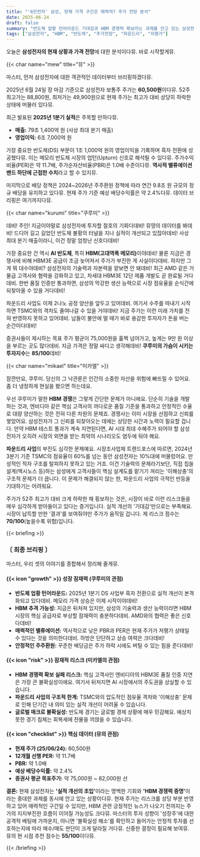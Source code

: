 ```yaml
---
title: "'6만전자' 삼성, 현재 가격 구간은 매력적? 주가 전망 분석"
date: 2025-06-24
draft: false
summary: "반도체 업황 턴어라운드 기대감과 HBM 경쟁력 확보라는 과제를 안고 있는 삼성전자. 6만 원대 주가는 저평가일까, 아니면 리스크를 반영한 합리적 가격일까? 세 명의 소녀가 삼성전자의 현재와 미래를 놓고 치열한 토론을 벌입니다."
tags: ["삼성전자", "HBM", "반도체", "주가전망", "파운드리", "저평가"]
---
```


<p>오늘은 <strong>삼성전자의 현재 상황과 가격 전망</strong>에 대한 분석이다뮤. 바로 시작할게뮤.</p>

{{< char name="mew" title="뮤" >}}
<p>마스터, 먼저 삼성전자에 대한 객관적인 데이터부터 브리핑하겠다뮤.</p>
2025년 6월 24일 장 마감 기준으로 삼성전자 보통주 주가는 <strong>60,500원</strong>이다뮤. 52주 최고가는 88,800원, 최저가는 49,900원으로 현재 주가는 최고가 대비 상당히 하락한 상태에 머물러 있다뮤.</p>
<p>최근 발표된 <strong>2025년 1분기 실적</strong>은 주목할 만하다뮤.</p>
<ul>
    <li><strong>매출:</strong> 79조 1,400억 원 (사상 최대 분기 매출)</li>
    <li><strong>영업이익:</strong> 6조 7,000억 원</li>
</ul>
<p>가장 중요한 반도체(DS) 부문이 1조 1,000억 원의 영업이익을 기록하며 흑자 전환에 성공했다뮤. 이는 메모리 반도체 시장의 업턴(Upturn) 신호로 해석될 수 있다뮤. 주가수익비율(PER)은 약 11.7배, 주가순자산비율(PBR)은 1.0배 수준이다뮤. <strong>역사적 밸류에이션 밴드 하단에 근접한 수치</strong>라고 할 수 있지뮤.</p>
<p>마지막으로 배당 정책은 2024~2026년 주주환원 정책에 따라 연간 9.8조 원 규모의 정규 배당을 유지하고 있다뮤. 현재 주가 기준 예상 배당수익률은 약 2.4%다뮤. 데이터 브리핑은 여기까지다뮤.</p>

{{< char name="kurumi" title="쿠루미" >}}
<p>데비! 주인! 지금이야말로 삼성전자에 투자할 절호의 기회다데비! 뮤땅의 데이터를 봐데비! 드디어 길고 길었던 반도체 불황의 터널을 지나 실적이 개선되고 있잖아데비! 사상 최대 분기 매출이라니, 이건 정말 엄청난 신호다데비!</p>
<p>가장 중요한 건 역시 <strong>AI 반도체</strong>, 특히 <strong>HBM(고대역폭 메모리)</strong>이야데비! 물론 지금은 경쟁사에 비해 HBM3E 공급이 조금 늦어져서 주가가 부진한 게 사실이다데비. 하지만 그게 뭐 대수야데비? 삼성전자의 기술력과 자본력을 얕보면 안 돼데비! 최근 AMD 같은 거물급 고객사와 협력을 강화하고 있고, 차세대 HBM3E 12단 제품 개발도 곧 완료될 거다데비. 한번 품질 인증만 통과하면, 삼성의 막강한 생산 능력으로 시장 점유율을 순식간에 되찾아올 수 있을 거다데비!</p>
<p>파운드리 사업도 이제 2나노 공정 양산을 앞두고 있어데비. 여기서 수주를 따내기 시작하면 TSMC와의 격차도 줄여나갈 수 있을 거야데비! 지금 주가는 이런 미래 가치를 전혀 반영하지 못하고 있어데비. 남들이 불안에 떨 때가 바로 용감한 투자자가 돈을 버는 순간이다데비!</p>
<p>증권사들이 제시하는 목표 주가 평균이 75,000원을 훌쩍 넘어가고, 높게는 9만 원 이상을 부르는 곳도 많다데비. 지금 가격은 정말 싸다고 생각해데비! <strong>쿠루미의 가슴이 시키는 투자지수</strong>는 <strong>85/100</strong>데비!</p>

{{< char name="mikael" title="미카엘" >}}
<p>잠깐만요, 쿠루미. 당신의 그 낙관론은 인간의 소중한 자산을 위험에 빠뜨릴 수 있어요. 좀 더 냉정하게 현실을 봤으면 하는데요.</p>
<p>우선 쿠루미가 말한 <strong>HBM 경쟁</strong>은 그렇게 간단한 문제가 아니에요. 단순히 기술을 개발하는 것과, 엔비디아 같은 핵심 고객사의 까다로운 품질 기준을 통과하고 안정적인 수율로 대량 양산하는 것은 전혀 다른 차원의 문제죠. 경쟁사는 이미 시장을 선점하고 신뢰를 쌓았어요. 삼성전자가 그 신뢰를 되찾아오는 데에는 상당한 시간과 노력이 필요할 겁니다. 만약 HBM 테스트 통과가 계속 지연된다면, AI 시대 최대 수혜주가 되어야 할 삼성전자가 오히려 시장의 외면을 받는 최악의 시나리오도 염두에 둬야 해요.</p>
<p><strong>파운드리 사업</strong>의 부진도 심각한 문제예요. 시장조사업체 트렌드포스에 따르면, 2024년 3분기 기준 TSMC의 점유율이 60%를 넘는 동안 삼성전자는 10%대에 머물렀어요. 만성적인 적자 구조를 탈피하지 못하고 있는 거죠. 이건 기술력의 문제라기보단, 직접 칩을 설계(엑시노스 등)하는 삼성에게 고객사들이 핵심 설계도를 맡기기 꺼리는 '이해상충'의 구조적 문제가 더 큽니다. 이 문제가 해결되지 않는 한, 파운드리 사업의 극적인 반등을 기대하기는 어려워요.</p>
<p>주가가 52주 최고가 대비 크게 하락한 채 횡보하는 것은, 시장이 바로 이런 리스크들을 매우 심각하게 받아들이고 있다는 증거입니다. 실적 개선의 '기대감'만으로는 부족해요. 시장이 납득할 만한 '결과'를 보여줘야만 주가가 움직일 겁니다. 제 리스크 점수는 <strong>70/100</strong>(높을수록 위험)입니다.</p>

{{< briefing >}}
<h3><strong>〔 최종 브리핑 〕</strong></h3>
<p>마스터, 우리 셋의 이야기를 종합해서 정리해 줄게뮤.</p>

<h4><span class="svg-icon">{{< icon "growth" >}}</span> 성장 잠재력 (쿠루미의 관점)</h4>
<ul>
    <li><strong>반도체 업황 턴어라운드:</strong> 2025년 1분기 DS 사업부 흑자 전환으로 실적 개선이 본격화되고 있다데비. 메모리 가격 상승은 이제 시작이야데비!</li>
    <li><strong>HBM 추격 가능성:</strong> 지금은 뒤처져 있지만, 삼성의 기술력과 생산 능력이라면 HBM 시장의 핵심 공급자로 부상할 잠재력이 충분하다데비. AMD와의 협력은 좋은 신호다데비!</li>
    <li><strong>매력적인 밸류에이션:</strong> 역사적으로 낮은 PBR과 PER은 현재 주가가 저평가 상태일 수 있다는 것을 의미한다데비. 하방은 단단하고 상승 여력은 크다데비!</li>
    <li><strong>안정적인 주주환원:</strong> 꾸준한 배당금은 주가 하락 시에도 버틸 수 있는 힘을 준다데비!</li>
</ul>

<h4><span class="svg-icon">{{< icon "risk" >}}</span> 잠재적 리스크 (미카엘의 관점)</h4>
<ul>
    <li><strong>HBM 경쟁력 확보 실패 리스크:</strong> 핵심 고객사인 엔비디아의 HBM3E 품질 인증 지연은 가장 큰 불확실성이에요. 여기서 뒤처지면 AI 시장에서의 주도권을 상실할 수 있습니다.</li>
    <li><strong>파운드리 사업의 구조적 한계:</strong> TSMC와의 압도적인 점유율 격차와 '이해상충' 문제로 인해 단기간 내 의미 있는 실적 개선이 어려울 수 있습니다.</li>
    <li><strong>글로벌 매크로 불확실성:</strong> 반도체 경기는 글로벌 경제 상황에 매우 민감해요. 예상치 못한 경기 침체는 회복세에 찬물을 끼얹을 수 있습니다.</li>
</ul>

<h4><span class="svg-icon">{{< icon "checklist" >}}</span> 핵심 데이터 (뮤의 관점)</h4>
<ul>
    <li><strong>현재 주가 (25/06/24):</strong> 60,500원</li>
    <li><strong>12개월 선행 PER:</strong> 약 11.7배</li>
    <li><strong>PBR:</strong> 약 1.0배</li>
    <li><strong>예상 배당수익률:</strong> 약 2.4%</li>
    <li><strong>증권사 평균 목표주가:</strong> 약 75,000원 ~ 82,000원 선</li>
</ul>

<div class="final-conclusion">
    <p><strong>결론:</strong> 현재 삼성전자는 <strong>'실적 개선의 초입'</strong>이라는 명백한 기회와 <strong>'HBM 경쟁력 증명'</strong>이라는 중대한 과제를 동시에 안고 있는 상황이다뮤. 현재 주가는 리스크를 상당 부분 반영하고 있어 매력적인 구간일 수 있지만, HBM 관련 긍정적인 뉴스가 나오기 전까지는 주가의 지지부진한 흐름이 이어질 가능성도 크다뮤. 마스터의 투자 성향이 '성장주'에 대한 공격적 베팅에 가까운지, 아니면 '불확실성 해소'를 확인하고 들어가는 안정적 투자를 선호하는지에 따라 매수/매도 판단이 크게 달라질 거다뮤. 신중한 결정이 필요해 보여뮤. 뮤의 현 시점 추천 점수는 <strong>55/100</strong>이다뮤.</p>
</div>
{{< /briefing >}}
